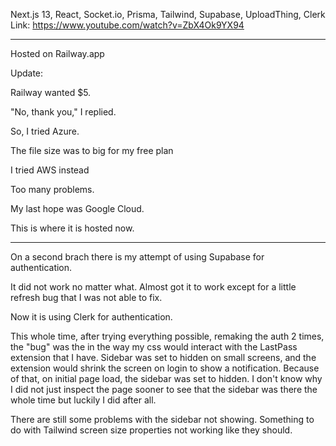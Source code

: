 Next.js 13, React, Socket.io, Prisma, Tailwind, Supabase, UploadThing, Clerk
Link: https://www.youtube.com/watch?v=ZbX4Ok9YX94
*****************
Hosted on Railway.app

Update:

Railway wanted $5.

"No, thank you," I replied.

So, I tried Azure.

The file size was to big for my free plan

I tried AWS instead

Too many problems.

My last hope was Google Cloud.

This is where it is hosted now.

*****************

On a second brach there is my attempt of using Supabase for authentication.

It did not work no matter what. Almost got it to work except for a little refresh bug that I was not able to fix.

Now it is using Clerk for authentication.

This whole time, after trying everything possible, remaking the auth 2 times, the "bug" was the in the way my css would interact with the LastPass extension that I have.
Sidebar was set to hidden on small screens, and the extension would shrink the screen on login to show a notification. 
Because of that, on initial page load, the sidebar was set to hidden.
I don't know why I did not just inspect the page sooner to see that the sidebar was there the whole time but luckily I did after all.

There are still some problems with the sidebar not showing. Something to do with Tailwind screen size properties not working like they should.
